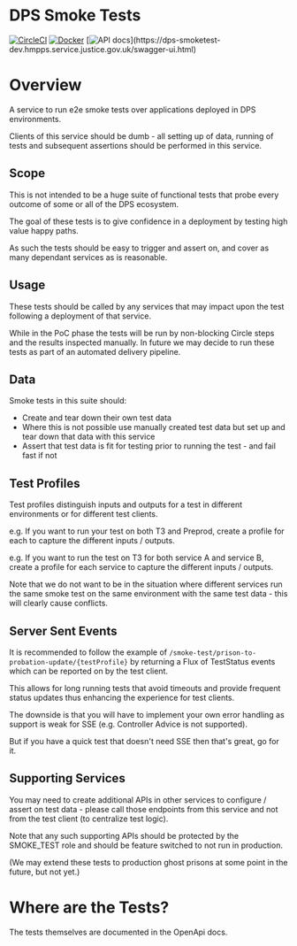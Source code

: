# DPS Smoke Tests

[![CircleCI](https://circleci.com/gh/ministryofjustice/dps-smoketest/tree/main.svg?style=svg)](https://circleci.com/gh/ministryofjustice/dps-smoketest)
[![Docker](https://quay.io/repository/hmpps/dps-smoketest/status)](https://quay.io/repository/dps-smoketest/status)
[![API docs](https://img.shields.io/badge/API_docs_(needs_VPN)-view-85EA2D.svg?logo=swagger)](https://dps-smoketest-dev.hmpps.service.justice.gov.uk/swagger-ui.html)

# Overview

A service to run e2e smoke tests over applications deployed in DPS environments.

Clients of this service should be dumb - all setting up of data, running of tests and subsequent assertions should be performed in this service.

## Scope
This is not intended to be a huge suite of functional tests that probe every outcome of some or all of the DPS ecosystem.

The goal of these tests is to give confidence in a deployment by testing high value happy paths. 

As such the tests should be easy to trigger and assert on, and cover as many dependant services as is reasonable.

## Usage
These tests should be called by any services that may impact upon the test following a deployment of that service.

While in the PoC phase the tests will be run by non-blocking Circle steps and the results inspected manually.  In future we may decide to run these tests as part of an automated delivery pipeline.

## Data
Smoke tests in this suite should:
* Create and tear down their own test data
* Where this is not possible use manually created test data but set up and tear down that data with this service
* Assert that test data is fit for testing prior to running the test - and fail fast if not

## Test Profiles
Test profiles distinguish inputs and outputs for a test in different environments or for different test clients.

e.g. If you want to run your test on both T3 and Preprod, create a profile for each to capture the different inputs / outputs.

e.g. If you want to run the test on T3 for both service A and service B, create a profile for each service to capture the different inputs / outputs.

Note that we do not want to be in the situation where different services run the same smoke test on the same environment with the same test data - this will clearly cause conflicts.

## Server Sent Events
It is recommended to follow the example of `/smoke-test/prison-to-probation-update/{testProfile}` by returning a Flux of TestStatus events which can be reported on by the test client.

This allows for long running tests that avoid timeouts and provide frequent status updates thus enhancing the experience for test clients.

The downside is that you will have to implement your own error handling as support is weak for SSE (e.g. Controller Advice is not supported).

But if you have a quick test that doesn't need SSE then that's great, go for it.

## Supporting Services
You may need to create additional APIs in other services to configure / assert on test data - please call those endpoints from this service and not from the test client (to centralize test logic).

Note that any such supporting APIs should be protected by the SMOKE_TEST role and should be feature switched to not run in production.

(We may extend these tests to production ghost prisons at some point in the future, but not yet.)

# Where are the Tests?
The tests themselves are documented in the OpenApi docs.